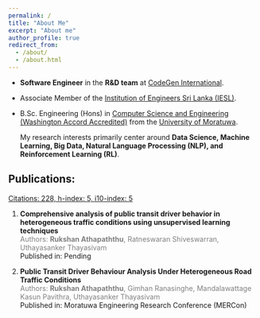```yaml
---
permalink: /
title: "About Me"
excerpt: "About me"
author_profile: true
redirect_from:
  - /about/
  - /about.html
---
```


- **Software Engineer** in the **R&D team** at [CodeGen International](https://codegen.co.uk).
- Associate Member of the [Institution of Engineers Sri Lanka (IESL)](https://iesl.lk/index.php?lang=en).
- B.Sc. Engineering (Hons) in [Computer Science and Engineering (Washington Accord Accredited)](https://cse.mrt.ac.lk/) from the [University of Moratuwa](https://uom.lk/).

  My research interests primarily center around **Data Science, Machine Learning, Big Data, Natural Language Processing (NLP), and Reinforcement Learning (RL)**.

## Publications:

[Citations: 228, h-index: 5, i10-index: 5](https://scholar.google.com/citations?user=p_fJiXwAAAAJ&hl)

1. **Comprehensive analysis of public transit driver behavior in heterogeneous traffic conditions using unsupervised learning techniques**  
   <span style="color:gray;">Authors: **Rukshan Athapaththu**, Ratneswaran Shiveswarran, Uthayasanker Thayasivam</span>  
   Published in: Pending

2. **Public Transit Driver Behaviour Analysis Under Heterogeneous Road Traffic Conditions**  
   <span style="color:gray;">Authors: **Rukshan Athapaththu**, Gimhan Ranasinghe, Mandalawattage Kasun Pavithra, Uthayasanker Thayasivam</span>  
   Published in: Moratuwa Engineering Research Conference (MERCon)

<!-- 3. **Cost Effective Attention Based Retrieval Augmented Generation for Domain Specific Teams** -->
